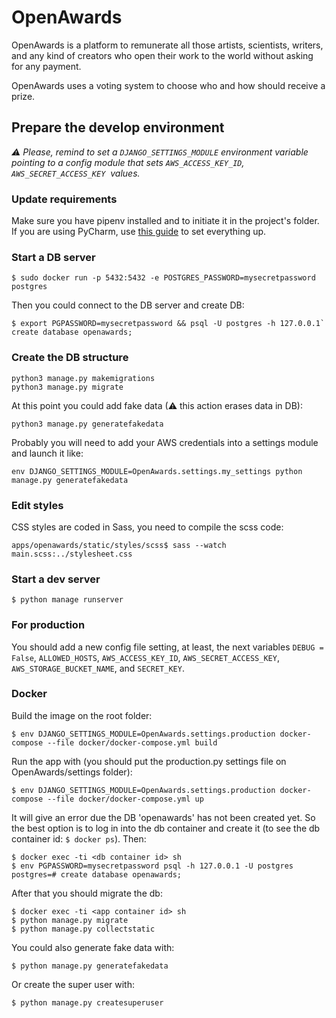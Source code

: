 # OpenAwards

OpenAwards is a platform to remunerate all those artists, scientists, writers, and any kind of
creators who open their work to the world without asking for any payment. 

OpenAwards uses a voting system to choose who and how should receive a prize.

## Prepare the develop environment

*⚠️ Please, remind to set a `DJANGO_SETTINGS_MODULE` environment variable pointing to a config
module that sets `AWS_ACCESS_KEY_ID`, `AWS_SECRET_ACCESS_KEY` ️ values.*

### Update requirements

Make sure you have pipenv installed and to initiate it in the project's folder.
If you are using PyCharm, use [this guide](href="https://www.jetbrains.com/help/pycharm/pipenv.html") to set everything up.

### Start a DB server

`$ sudo docker run -p 5432:5432 -e POSTGRES_PASSWORD=mysecretpassword postgres`

Then you could connect to the DB server and create DB:
```
$ export PGPASSWORD=mysecretpassword && psql -U postgres -h 127.0.0.1`
create database openawards;
```

### Create the DB structure
```
python3 manage.py makemigrations
python3 manage.py migrate
```

At this point you could add fake data (⚠ this action erases data in DB):
```
python3 manage.py generatefakedata
```
Probably you will need to add your AWS credentials into a settings module and launch it like:
```
env DJANGO_SETTINGS_MODULE=OpenAwards.settings.my_settings python manage.py generatefakedata
```


### Edit styles
CSS styles are coded in Sass, you need to compile the scss code:

```apps/openawards/static/styles/scss$ sass --watch main.scss:../stylesheet.css```

### Start a dev server

`$ python manage runserver`

### For production

You should add a new config file setting, at least, the next variables `DEBUG = False`, 
`ALLOWED_HOSTS`, `AWS_ACCESS_KEY_ID`, `AWS_SECRET_ACCESS_KEY`, `AWS_STORAGE_BUCKET_NAME`, 
and `SECRET_KEY`.

### Docker

Build the image on the root folder:

`$ env DJANGO_SETTINGS_MODULE=OpenAwards.settings.production docker-compose --file docker/docker-compose.yml build`

Run the app with (you should put the production.py settings file on OpenAwards/settings folder):

`$ env DJANGO_SETTINGS_MODULE=OpenAwards.settings.production docker-compose --file docker/docker-compose.yml up`

It will give an error due the DB 'openawards' has not been created yet. So the best option
is to log in into the db container and create it (to see the db container id: `$ docker ps`).
Then:

```
$ docker exec -ti <db container id> sh
$ env PGPASSWORD=mysecretpassword psql -h 127.0.0.1 -U postgres
postgres=# create database openawards;
```

After that you should migrate the db:

```
$ docker exec -ti <app container id> sh
$ python manage.py migrate
$ python manage.py collectstatic
```

You could also generate fake data with:

```
$ python manage.py generatefakedata
```

Or create the super user with:

```
$ python manage.py createsuperuser
```

